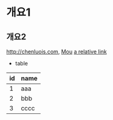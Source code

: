 # 개요1
## 개요2
<http://chenluois.com>,
[Mou](https://twitter.com/mou)
[a relative link](other_file.md)
[^1]: And that's the footnote.
![logo](http://finfra.com/f/f.png)

* table

|id|name |
|--|-----|
|1 |aaa |
|2 |bbb |
|3 |cccc |
